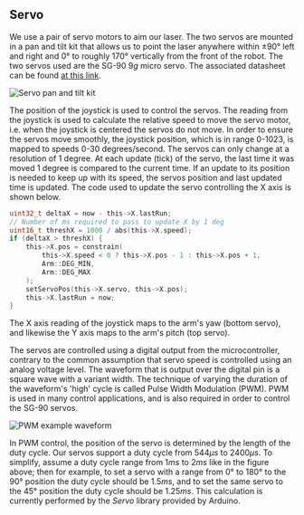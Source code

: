 ## Servo

[pwm]: https://i.imgur.com/QWYOqPr.png "Pulse width modulation"
[arm]: https://i.imgur.com/3WnlKf7.jpg "Servo pan and tilt kit"

We use a pair of servo motors to aim our laser. The two servos are mounted in a pan and tilt kit that allows us to point the laser anywhere within $\pm 90°$ left and right and $0°$ to roughly $170°$ vertically from the front of the robot. The two servos used are the SG-90 $9g$ micro servo. The associated datasheet can be found [at this link](https://www.heinpragt.com/techniek/robotica/images/SG90Servo.pdf).

![Servo pan and tilt kit][arm]

The position of the joystick is used to control the servos. The reading from the joystick is used to calculate the relative speed to move the servo motor, i.e. when the joystick is centered the servos do not move. In order to ensure the servos move smoothly, the joystick position, which is in range 0-1023, is mapped to speeds 0-30 degrees/second. The servos can only change at a resolution of 1 degree. At each update (tick) of the servo, the last time it was moved 1 degree is compared to the current time. If an update to its position is needed to keep up with its speed, the servos position and last updated time is updated. The code used to update the servo controlling the X axis is shown below.

```c
uint32_t deltaX = now - this->X.lastRun;
// Number of ms required to pass to update X by 1 deg
uint16_t threshX = 1000 / abs(this->X.speed);
if (deltaX > threshX) {
    this->X.pos = constrain(
        this->X.speed < 0 ? this->X.pos - 1 : this->X.pos + 1,
        Arm::DEG_MIN,
        Arm::DEG_MAX
    );
    setServoPos(this->X.servo, this->X.pos);
    this->X.lastRun = now;
}
```

The X axis reading of the joystick maps to the arm's yaw (bottom servo), and likewise the Y axis maps to the arm's pitch (top servo).

The servos are controlled using a digital output from the microcontroller, contrary to the common assumption that servo speed is controlled using an analog voltage level. The waveform that is output over the digital pin is a square wave with a variant width. The technique of varying the duration of the waveform's 'high' cycle is called Pulse Width Modulation (PWM). PWM is used in many control applications, and is also required in order to control the SG-90 servos.

![PWM example waveform][pwm]

In PWM control, the position of the servo is determined by the length of the duty cycle. Our servos support a duty cycle from $544\mu s$ to $2400\mu s$. To simplify, assume a duty cycle range from $1ms$ to $2ms$ like in the figure above; then for example, to set a servo with a range from $0°$ to $180°$ to the $90°$ position the duty cycle should be $1.5ms$, and to set the same servo to the $45°$ position the duty cycle should be $1.25ms$. This calculation is currently performed by the *Servo* library provided by Arduino.
